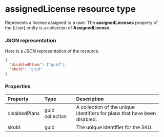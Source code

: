 # assignedLicense resource type

Represents a license assigned to a user. The **assignedLicenses** property of the [User] entity is a collection of **AssignedLicense**.

### JSON representation

Here is a JSON representation of the resource.

<!-- {
  "blockType": "resource",
  "optionalProperties": [

  ],
  "@odata.type": "microsoft.graph.assignedlicense"
}-->

```json
{
  "disabledPlans": ["guid"],
  "skuId": "guid"
}

```
### Properties
| Property	   | Type	|Description|
|:---------------|:--------|:----------|
|disabledPlans|guid collection|A collection of the unique identifiers for plans that have been disabled.|
|skuId|guid|The unique identifier for the SKU.|

<!-- uuid: 8fcb5dbc-d5aa-4681-8e31-b001d5168d79
2015-10-25 14:57:30 UTC -->
<!-- {
  "type": "#page.annotation",
  "description": "assignedLicense resource",
  "keywords": "",
  "section": "documentation",
  "tocPath": ""
}-->